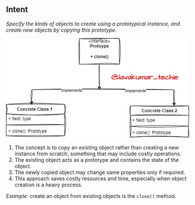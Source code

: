 **Intent**
----------
*Specify the kinds of objects to create using a prototypical instance, and create new
objects by copying this prototype.*


![prototype.png](prototype.png)

1. The concept is to copy an existing object rather than creating a new instance from scratch,
something that may include costly operations.
2. The existing object acts as a prototype and contains the state of the object.
3. The newly copied object may change same properties only if required.
4. This approach saves costly resources and time, especially when object creation is a heavy process.

_Example:_ create an object from existing objects is the `clone()` method.
